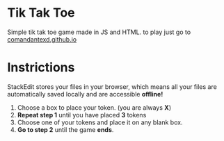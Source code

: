 # Tik Tak Toe

Simple tik tak toe game made in JS and HTML.
to play just go to [comandantexd.github.io](comandantexd.github.io)


# Instrictions

StackEdit stores your files in your browser, which means all your files are automatically saved locally and are accessible **offline!**

 1. Choose a box to place your token. (you are always **X**)
 2. **Repeat step 1** until you have placed **3** tokens
 3. Choose one of your tokens and place it on any blank box.
 4. **Go to step 2** until the game **ends**.
